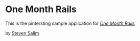 # One Month Rails

This is the pintersting sample application for
[*One Month Rails*](http://onemonthrails.com)

by [Steven Salim](http://Stevensalim.com)